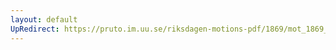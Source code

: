 ```yaml
---
layout: default
UpRedirect: https://pruto.im.uu.se/riksdagen-motions-pdf/1869/mot_1869__ak__214/mot_1869__ak__214-002.pdf
---
```

